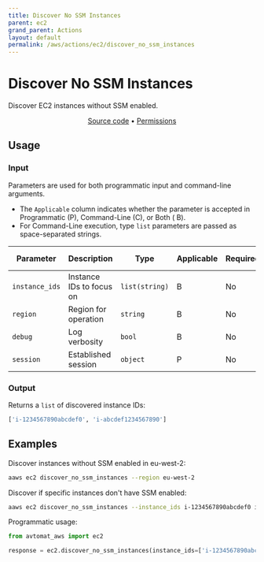 ```yaml
---
title: Discover No SSM Instances
parent: ec2
grand_parent: Actions
layout: default
permalink: /aws/actions/ec2/discover_no_ssm_instances
---
```


# Discover No SSM Instances

Discover EC2 instances without SSM enabled.

<p align="center">
   <a href="https://github.com/avtomat-hub/avtomat-aws/tree/main/avtomat_aws/ec2/discover_no_ssm_instances.py">Source code</a> •
   <a href="/aws/permissions/ec2/discover_no_ssm_instances">Permissions</a>
</p>

## Usage

### Input

Parameters are used for both programmatic input and command-line arguments.<br/>

- The `Applicable` column indicates whether the parameter is accepted in Programmatic (P), Command-Line (C), or Both (
  B).<br/>
- For Command-Line execution, type `list` parameters are passed as space-separated strings.

| Parameter      | Description              | Type           | Applicable | Required | Default value   |
|----------------|--------------------------|----------------|------------|----------|-----------------|
| `instance_ids` | Instance IDs to focus on | `list(string)` | B          | No       | None            |
| `region`       | Region for operation     | `string`       | B          | No       | Session default |
| `debug`        | Log verbosity            | `bool`         | B          | No       | None            |
| `session`      | Established session      | `object`       | P          | No       | None            |

### Output

Returns a `list` of discovered instance IDs:

```python
['i-1234567890abcdef0', 'i-abcdef1234567890']
```

## Examples

Discover instances without SSM enabled in eu-west-2:

```bash
aaws ec2 discover_no_ssm_instances --region eu-west-2
```

Discover if specific instances don't have SSM enabled:
```bash
aaws ec2 discover_no_ssm_instances --instance_ids i-1234567890abcdef0 i-abcdef1234567890
```

Programmatic usage:

```python
from avtomat_aws import ec2

response = ec2.discover_no_ssm_instances(instance_ids=['i-1234567890abcdef0', 'i-abcdef1234567890'])
```